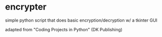 # encrypter
simple python script that does basic encryption/decryption w/ a tkinter GUI

adapted from "Coding Projects in Python" (DK Publishing)
